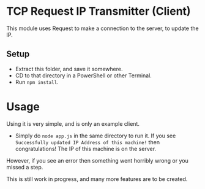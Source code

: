 # TCP Request IP Transmitter (Client)
This module uses Request to make a connection to the server, to update the IP.

## Setup
  - Extract this folder, and save it somewhere.
  - CD to that directory in a PowerShell or other Terminal.
  - Run `npm install`.

# Usage
Using it is very simple, and is only an example client.
  - Simply do `node app.js` in the same directory to run it.
If you see `Successfully updated IP Address of this machine!` then congratulations! The IP of this machine is on the server.

However, if you see an error then something went horribly wrong or you missed a step.

This is still work in progress, and many more features are to be created.
